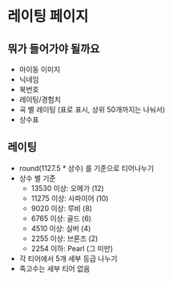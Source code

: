 # 레이팅 페이지

## 뭐가 들어가야 될까요
- 마이동 이미지
- 닉네임
- 북번호
- 레이팅/경험치
- 곡 별 레이팅 (표로 표시, 상위 50개까지는 나눠서)
- 상수표

## 레이팅

- round(1127.5 * 상수) 를 기준으로 티어나누기
- 상수 별 기준
    - 13530 이상: 오메가 (12)
    - 11275 이상: 사파이어 (10)
    - 9020 이상: 루비 (8)
    - 6765 이상: 골드 (6)
    - 4510 이상: 실버 (4)
    - 2255 이상: 브론즈 (2)
    - 2254 이하: Pearl (그 미만)
- 각 티어에서 5개 세부 등급 나누기
- 족고수는 세부 티어 없음
